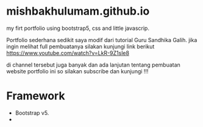 # mishbakhulumam.github.io
my firt portfolio using bootstrap5, css and little javascrip.

Portfolio sederhana sedikit saya modif dari tutorial Guru Sandhika Galih. 
jika ingin melihat full pembuatanya silakan kunjungi link berikut https://www.youtube.com/watch?v=LkR-9Z1sle8

di channel tersebut juga banyak dan ada lanjutan tentang pembuatan website portfolio ini so silakan subscribe dan kunjungi !!!

# Framework 
- Bootstrap v5.
- 
